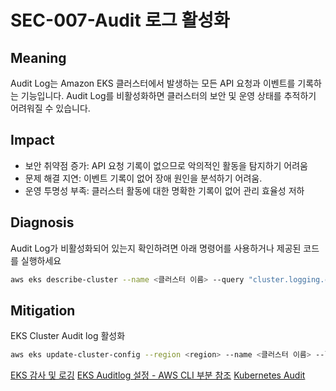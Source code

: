 # SEC-007-Audit 로그 활성화

## Meaning
Audit Log는 Amazon EKS 클러스터에서 발생하는 모든 API 요청과 이벤트를 기록하는 기능입니다. 
Audit Log를 비활성화하면 클러스터의 보안 및 운영 상태를 추적하기 어려워질 수 있습니다.

## Impact
- 보안 취약점 증가: API 요청 기록이 없으므로 악의적인 활동을 탐지하기 어려움
- 문제 해결 지연: 이벤트 기록이 없어 장애 원인을 분석하기 어려움.
- 운영 투명성 부족: 클러스터 활동에 대한 명확한 기록이 없어 관리 효율성 저하

## Diagnosis
Audit Log가 비활성화되어 있는지 확인하려면 아래 명령어를 사용하거나 제공된 코드를 실행하세요

```bash
aws eks describe-cluster --name <클러스터 이름> --query "cluster.logging.clusterLogging[?types[?contains(@, 'audit')]].{AuditLog:enabled}" --output table
```

## Mitigation
EKS Cluster Audit log 활성화

```bash
aws eks update-cluster-config --region <region> --name <클러스터 이름> --logging '{"clusterLogging":[{"types":["audit"],"enabled":true}]}'
```

[EKS 감사 및 로깅](hhttps://docs.aws.amazon.com/ko_kr/eks/latest/best-practices/auditing-and-logging.html)
[EKS Auditlog 설정 - AWS CLI 부분 참조](https://docs.aws.amazon.com/eks/latest/userguide/control-plane-logs.html#enabling-control-plane-log-export)
[Kubernetes Audit](https://kubernetes.io/docs/tasks/debug/debug-cluster/audit/)